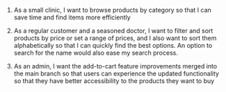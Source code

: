 1. As a small clinic, I want to browse products by category so that I can save time and find items more efficiently

2. As a regular customer and a seasoned doctor, I want to filter and sort products by price or set a range of prices, and I also want to sort them alphabetically so that I can quickly find the best options. An option to search for the name would also ease my search process.

3. As an admin, I want the add-to-cart feature improvements merged into the main branch so that users can experience the updated functionality so that they have better accessibility to the products they want to buy
